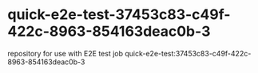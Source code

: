 # quick-e2e-test-37453c83-c49f-422c-8963-854163deac0b-3
repository for use with E2E test job quick-e2e-test:37453c83-c49f-422c-8963-854163deac0b-3
